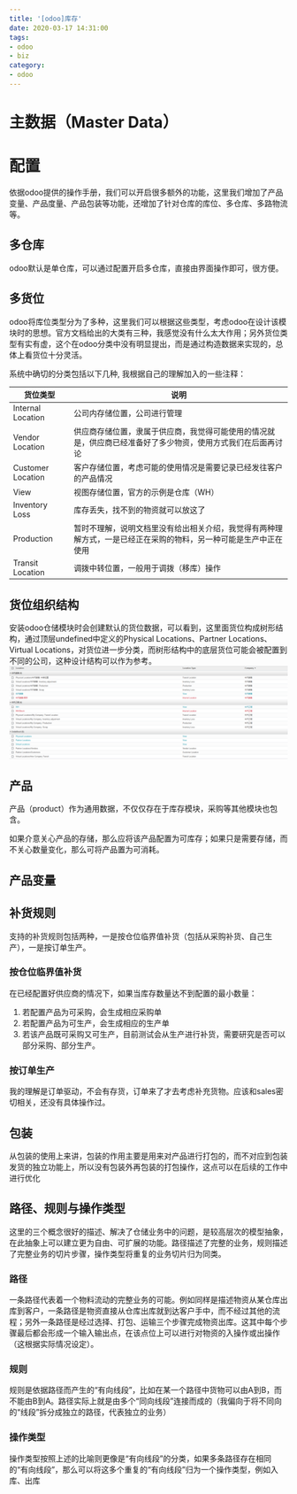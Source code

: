 ```yaml
---
title: '[odoo]库存'
date: 2020-03-17 14:31:00
tags: 
- odoo
- biz
category:
- odoo
---
```


# 主数据（Master Data）

# 配置

依据odoo提供的操作手册，我们可以开启很多额外的功能，这里我们增加了产品变量、产品度量、产品包装等功能，还增加了针对仓库的库位、多仓库、多路物流等。

## 多仓库
odoo默认是单仓库，可以通过配置开启多仓库，直接由界面操作即可，很方便。

## 多货位
odoo将库位类型分为了多种，这里我们可以根据这些类型，考虑odoo在设计该模块时的思想。官方文档给出的大类有三种，我感觉没有什么太大作用；另外货位类型有实有虚，这个在odoo分类中没有明显提出，而是通过构造数据来实现的，总体上看货位十分灵活。

系统中确切的分类包括以下几种, 我根据自己的理解加入的一些注释：

|货位类型|说明|
|--|--|
|Internal Location|公司内存储位置，公司进行管理|
|Vendor Location|供应商存储位置，隶属于供应商，我觉得可能使用的情况就是，供应商已经准备好了多少物资，使用方式我们在后面再讨论|
|Customer Location|客户存储位置，考虑可能的使用情况是需要记录已经发往客户的产品情况|
|View|视图存储位置，官方的示例是仓库（WH）|
|Inventory Loss|库存丢失，找不到的物资就可以放这了|
|Production|暂时不理解，说明文档里没有给出相关介绍，我觉得有两种理解方式，一是已经正在采购的物料，另一种可能是生产中正在使用|
|Transit Location|调拨中转位置，一般用于调拨（移库）操作|

## 货位组织结构
安装odoo仓储模块时会创建默认的货位数据，可以看到，这里面货位构成树形结构，通过顶层undefined中定义的Physical Locations、Partner Locations、Virtual Locations，对货位进一步分类，而树形结构中的底层货位可能会被配置到不同的公司，这种设计结构可以作为参考。
![默认货位](../../../images/1.png)

## 产品

产品（product）作为通用数据，不仅仅存在于库存模块，采购等其他模块也包含。

如果介意关心产品的存储，那么应将该产品配置为可库存；如果只是需要存储，而不关心数量变化，那么可将产品置为可消耗。

## 产品变量

## 补货规则

支持的补货规则包括两种，一是按仓位临界值补货（包括从采购补货、自己生产），一是按订单生产。

### 按仓位临界值补货
在已经配置好供应商的情况下，如果当库存数量达不到配置的最小数量：
1. 若配置产品为可采购，会生成相应采购单
2. 若配置产品为可生产，会生成相应的生产单
3. 若该产品既可采购又可生产，目前测试会从生产进行补货，需要研究是否可以部分采购、部分生产。

### 按订单生产
我的理解是订单驱动，不会有存货，订单来了才去考虑补充货物。应该和sales密切相关，还没有具体操作过。

## 包装
从包装的使用上来讲，包装的作用主要是用来对产品进行打包的，而不对应到包装发货的独立功能上，所以没有包装外再包装的打包操作，这点可以在后续的工作中进行优化

## 路径、规则与操作类型
这里的三个概念很好的描述、解决了仓储业务中的问题，是较高层次的模型抽象，在此抽象上可以建立更为自由、可扩展的功能。路径描述了完整的业务，规则描述了完整业务的切片步骤，操作类型将重复的业务切片归为同类。

### 路径
一条路径代表着一个物料流动的完整业务的可能。例如同样是描述物资从某仓库出库到客户，一条路径是物资直接从仓库出库就到达客户手中，而不经过其他的流程；另外一条路径是经过选择、打包、运输三个步骤完成物资出库。这其中每个步骤最后都会形成一个输入输出点，在该点位上可以进行对物资的入操作或出操作（这根据实际情况设定）。

### 规则
规则是依据路径而产生的“有向线段”，比如在某一个路径中货物可以由A到B，而不能由B到A。路径实际上就是由多个“同向线段”连接而成的（我偏向于将不同向的“线段”拆分成独立的路径，代表独立的业务）

### 操作类型
操作类型按照上述的比喻则更像是“有向线段”的分类，如果多条路径存在相同的“有向线段”，那么可以将这多个重复的“有向线段”归为一个操作类型，例如入库、出库